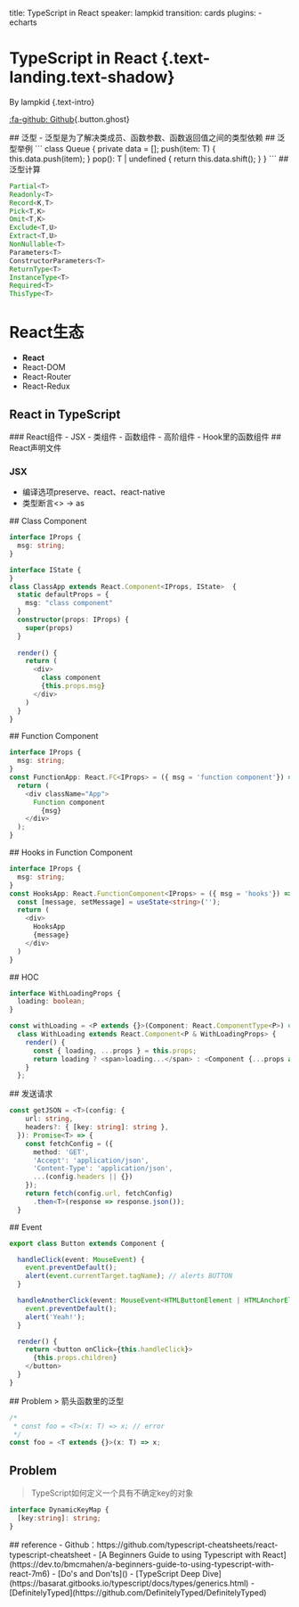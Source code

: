 title: TypeScript in React
speaker: lampkid
transition: cards
plugins:
    - echarts

<slide class="bg-black-blue aligncenter" image="https://source.unsplash.com/C1HhAQrbykQ/ .dark">

# TypeScript in React {.text-landing.text-shadow}

By lampkid {.text-intro}

[:fa-github: Github](https://github.com/ksky521/nodeppt){.button.ghost}

<slide class="bg-black-blue aligncenter" image="https://source.unsplash.com/C1HhAQrbykQ/ .dark">
## 泛型
- 泛型是为了解决类成员、函数参数、函数返回值之间的类型依赖

<slide>
## 泛型举例
```
class Queue<T> {
  private data = [];
  push(item: T) { this.data.push(item); }
  pop(): T | undefined { return this.data.shift(); }
}
```

<slide class="bg aligncenter">
## 泛型计算

```typescript
Partial<T>
Readonly<T>
Record<K,T>
Pick<T,K>
Omit<T,K>
Exclude<T,U>
Extract<T,U>
NonNullable<T>
Parameters<T>
ConstructorParameters<T>
ReturnType<T>
InstanceType<T>
Required<T>
ThisType<T>
```

<slide class="bg-black-blue aligncenter" image="https://source.unsplash.com/C1HhAQrbykQ/ .dark">

# React生态

- **React**
- React-DOM
- React-Router
- React-Redux


<slide class="bg-black-blue aligncenter" image="https://source.unsplash.com/C1HhAQrbykQ/ .dark">

## React in TypeScript

<slide class="bg-black-blue aligncenter" image="https://source.unsplash.com/C1HhAQrbykQ/ .dark">
### React组件
  - JSX
  - 类组件
  - 函数组件
  - 高阶组件
  - Hook里的函数组件


<slide class="bg-black-blue aligncenter" image="https://source.unsplash.com/C1HhAQrbykQ/ .dark">
## React声明文件

<slide class="bg-black-blue aligncenter" image="https://source.unsplash.com/C1HhAQrbykQ/ .dark">

### JSX
  - 编译选项preserve、react、react-native
  - 类型断言<> -> as

<slide>
## Class Component

```typescript
interface IProps {
  msg: string;
}

interface IState {
}
class ClassApp extends React.Component<IProps, IState>  {
  static defaultProps = {
    msg: "class component"
  }
  constructor(props: IProps) {
    super(props)
  }
  
  render() {
    return (
      <div>
        class component
        {this.props.msg}
      </div>
    )
  }
}
```

<slide>
## Function Component

```typescript
interface IProps {
  msg: string;
}
const FunctionApp: React.FC<IProps> = ({ msg = 'function component'}) => {
  return (
    <div className="App">
      Function component
        {msg}
    </div>
  );
}
```

<slide>
## Hooks in Function Component

```typescript
interface IProps {
  msg: string;
}
const HooksApp: React.FunctionComponent<IProps> = ({ msg = 'hooks'}) => {
  const [message, setMessage] = useState<string>('');
  return (
    <div>
      HooksApp
      {message}
    </div>
  )
}
```
<slide>
## HOC

```typescript
interface WithLoadingProps {
  loading: boolean;
}

const withLoading = <P extends {}>(Component: React.ComponentType<P>) =>
  class WithLoading extends React.Component<P & WithLoadingProps> {
    render() {
      const { loading, ...props } = this.props;
      return loading ? <span>loading...</span> : <Component {...props as P} />;
    }
  };

```

<slide>
## 发送请求

```typescript
const getJSON = <T>(config: {
    url: string,
    headers?: { [key: string]: string },
  }): Promise<T> => {
    const fetchConfig = ({
      method: 'GET',
      'Accept': 'application/json',
      'Content-Type': 'application/json',
      ...(config.headers || {})
    });
    return fetch(config.url, fetchConfig)
      .then<T>(response => response.json());
  }
  ```

<slide>
## Event

```typescript
export class Button extends Component {

  handleClick(event: MouseEvent) {
    event.preventDefault();
    alert(event.currentTarget.tagName); // alerts BUTTON
  }

  handleAnotherClick(event: MouseEvent<HTMLButtonElement | HTMLAnchorElement>) {
    event.preventDefault();
    alert('Yeah!');
  }

  render() {
    return <button onClick={this.handleClick}>
      {this.props.children}
    </button>
  }
}

```

<slide>
## Problem
> 箭头函数里的泛型

```typescript
/*
 * const foo = <T>(x: T) => x; // error
 */
const foo = <T extends {}>(x: T) => x;
```

<slide>

## Problem

> TypeScript如何定义一个具有不确定key的对象

```typescript
interface DynamicKeyMap {
  [key:string]: string;
}
```

<slide class="bg-black-blue aligncenter" image="https://source.unsplash.com/C1HhAQrbykQ/ .dark">
## reference
- Github：https://github.com/typescript-cheatsheets/react-typescript-cheatsheet
- [A Beginners Guide to using Typescript with React](https://dev.to/bmcmahen/a-beginners-guide-to-using-typescript-with-react-7m6)
- [Do's and Don'ts]()
- [TypeScript Deep Dive](https://basarat.gitbooks.io/typescript/docs/types/generics.html)
- [DefinitelyTyped](https://github.com/DefinitelyTyped/DefinitelyTyped)
